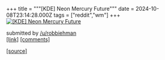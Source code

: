 +++
title = """[KDE] Neon Mercury Future"""
date = 2024-10-08T23:14:28.000Z
tags = ["reddit","wm"]
+++
[![ [KDE] Neon Mercury Future ](https://preview.redd.it/rvclj9nl7mtd1.png?width=640&crop=smart&auto=webp&s=aa60dc59e0b508c1cc6e4e26ed258ba8c5fba4ab " [KDE] Neon Mercury Future ")](https://www.reddit.com/r/unixporn/comments/1fzdgz6/kde_neon_mercury_future/)

submitted by [/u/robbiehman](https://www.reddit.com/user/robbiehman)  
[\[link\]](https://i.redd.it/rvclj9nl7mtd1.png) [\[comments\]](https://www.reddit.com/r/unixporn/comments/1fzdgz6/kde_neon_mercury_future/)

[[source]](https://www.reddit.com/r/unixporn/comments/1fzdgz6/kde_neon_mercury_future/)
